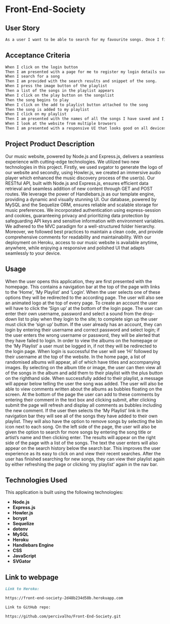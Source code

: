 # Front-End-Society

## User Story

```md
As a user I want to be able to search for my favourite songs. Once I find through playlist or database, I can then play the snippet of the song that I searched for. Once I have found the song, then I can add it to my playlist, so that I can listen to them at a later date. I can add comments to public playlist.
```

## Acceptance Criteria

```md
When I click on the login button
Then I am presented with a page for me to register my login details such as username and password in order to grant me access to the website
When I search for a song
Then I am provided with the search results and snippet of the song.
When I press the image button of the playlist
Then a list of the songs in the playlist appears
When I click on the play button on the songslist
Then the song begins to play
When I click on the add to playlist button attached to the song
Then the song is added to my playlist
When I click on my playlist
Then I am presented with the names of all the songs I have saved and I have the option to remove the songs from the playlist whenever I choose
When I look at the website from multiple browsers
Then I am presented with a responsive UI that looks good on all devices
```

## Project Product Description

Our music website, powered by Node.js and Express.js, delivers a seamless experience with cutting-edge technologies.
We utilized two new technologies in this project.
Firstly, we used svgator to generate the logo of our website
and secondly, using Howler.js, we created an immersive audio player which enhanced the music discovery process of the user(s).
Our RESTful API, built with Node.js and Express.js, ensures efficient data retrieval and seamless addition of new content through GET and POST routes.
We leverage the power of Handlebars.js as our template engine, providing a dynamic and visually stunning UI.
Our database, powered by MySQL and the Sequelize ORM, ensures reliable and scalable storage for music preferences.
We incorporated authentication using express-session and cookies, guaranteeing privacy and prioritizing data protection by safeguarding API keys and sensitive information with environment variables.
We adhered to the MVC paradigm for a well-structured folder hierarchy. Moreover, we followed best practices to maintain a clean code, and provide comprehensive comments for readability and maintainability.
With our deployment on Heroku, access to our music website is available anytime, anywhere, while enjoying a responsive and polished UI that adapts seamlessly to your device.

## Usage
When the user opens this application, they are first presented with the homepage. This contains a navigation bar at the top of the page with links to the ‘Home’, ‘My Playlist’ and ‘Login’. When the user selects one of these options they will be redirected to the according page. The user will also see an animated logo at the top of every page. To create an account the user will have to click the ‘Sign up’ at the bottom of the login page. The user can enter their own username, password and select a sound from the drop-down list to play when they login to the site; to complete sign up the user must click the ‘sign up’ button. If the user already has an account, they can login by entering their username and correct password and select login; if the user enters the wrong username or password, they will be alerted that they have failed to login. In order to view the albums on the homepage or the ‘My Playlist’ a user must be logged in, if not they will be redirected to the login page. When login is successful the user will see ‘Hi’ followed by their username at the top of the website.
In the home page, a list of randomised albums will appear, all of which have titles and accompanying images. By selecting on the album title or image, the user can then view all of the songs in the album and add them to their playlist with the plus button on the righthand side. When successfully added to their playlist, a message will appear below telling the user the song was added. The user will also be able to view comments written about the albums as bubbles floating on the screen. At the bottom of the page the user can add to these comments by entering their comment in the text box and clicking submit, after clicking submit the page will refresh and display all comments as bubbles including the new comment.
If the user then selects the ‘My Playlist’ link in the navigation bar they will see all of the songs they have added to their own playlist. They will also have the option to remove songs by selecting the bin icon next to each song. On the left side of the page, the user will also be given the option to search for more songs by entering the song title or artist’s name and then clicking enter. The results will appear on the right side of the page with a list of the songs. The text the user enters will also appear on the search history below the search bar. This improves the user experience as its easy to click on and view their recent searches. After the user has finished searching for new songs, they can view their playlist again by either refreshing the page or clicking ‘my playlist’ again in the nav bar.

## Technologies Used

This application is built using the following technologies:

- **Node.js**
- **Express.js**
- **Howler.js**
- **bcrypt**
- **Sequelize**
- **dotenv**
- **MySQL**
- **Heroku**
- **Handlebars Engine**
- **CSS**
- **JavaScript**
- **SVGator**

## Link to webpage

```md
Link to Heroku:

https://front-end-society-2d48b234d58b.herokuapp.com

Link to GitHub repo:

https://github.com/percivalho/Front-End-Society.git
```
